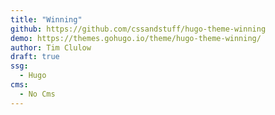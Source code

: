 ```yaml
---
title: "Winning"
github: https://github.com/cssandstuff/hugo-theme-winning
demo: https://themes.gohugo.io/theme/hugo-theme-winning/
author: Tim Clulow
draft: true
ssg:
  - Hugo
cms:
  - No Cms
---
```

